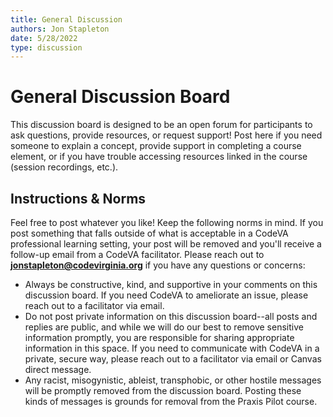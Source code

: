 ```yaml
---
title: General Discussion
authors: Jon Stapleton
date: 5/28/2022
type: discussion
---
```


# General Discussion Board

This discussion board is designed to be an open forum for participants to ask questions, provide resources, or request support! Post here if you need someone to explain a concept, provide support in completing a course element, or if you have trouble accessing resources linked in the course (session recordings, etc.).

## Instructions & Norms

Feel free to post whatever you like! Keep the following norms in mind. If you post something that falls outside of what is acceptable in a CodeVA professional learning setting, your post will be removed and you'll receive a follow-up email from a CodeVA facilitator. Please reach out to **jonstapleton@codevirginia.org** if you have any questions or concerns:

* Always be constructive, kind, and supportive in your comments on this discussion board. If you need CodeVA to ameliorate an issue, please reach out to a facilitator via email.
* Do not post private information on this discussion board--all posts and replies are public, and while we will do our best to remove sensitive information promptly, you are responsible for sharing appropriate information in this space. If you need to communicate with CodeVA in a private, secure way, please reach out to a facilitator via email or Canvas direct message.
* Any racist, misogynistic, ableist, transphobic, or other hostile messages will be promptly removed from the discussion board. Posting these kinds of messages is grounds for removal from the Praxis Pilot course.